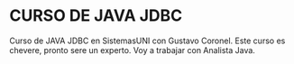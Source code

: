 # CURSO DE JAVA JDBC

Curso de JAVA JDBC en SistemasUNI con Gustavo Coronel. Este curso es chevere, pronto sere un experto. Voy a trabajar con Analista Java.

